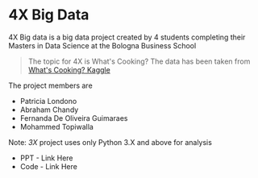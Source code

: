 # 4X Big Data

4X Big data is a big data project created by 4 students completing their Masters in Data Science at the Bologna Business School

> The topic for 4X is What's Cooking?
>The data has been taken from [What's Cooking? Kaggle](https://www.kaggle.com/c/whats-cooking-kernels-only) 

The project members are  
  - Patricia Londono
  - Abraham Chandy
  - Fernanda De Oliveira Guimaraes
  - Mohammed Topiwalla

Note: *3X* project uses only Python 3.X and above for analysis

* PPT - Link Here
* Code - Link Here